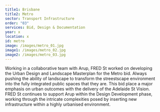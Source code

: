```yaml
---
title1: Brisbane
title2: Metro
sector: Transport Infrastructure
order: "03"
services: Bid, Design & Documentation
year: x
location: x
id: metro
image: /images/metro_01.jpg
image1: /images/metro_02.jpg
image2: /images/metro_03.jpg
---
```


Working in a collaborative team with Arup, FRED St worked on
developing the Urban Design and Landscape Masterplan for the Metro bid. Always
pushing the ability of landscape to transform the streestscape environment
into the fully integrated public spaces that they are. This bid place a major
emphasis on urban outcomes with the delivery of the Adelaide St Vision. FRED
St continues to support Arup within the Design Development phase, working
through the intricate complexities posed by inserting new infrastructure
within a highly urbanised environment.
